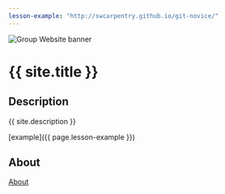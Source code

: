 ```yaml
---
lesson-example: "http://swcarpentry.github.io/git-novice/"
---
```


![[Group Website banner](./images/site_banner.png)](https://gperu.github.io/group-website/)
# {{ site.title }}

## Description
{{ site.description }}

[example]({{ page.lesson-example }})

## About
[About](about.md)

